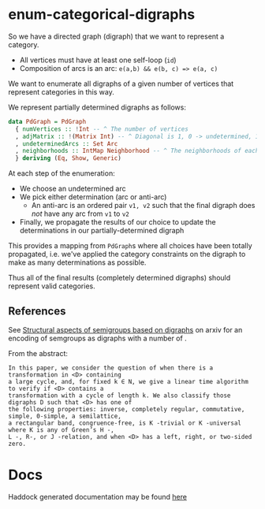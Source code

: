 # enum-categorical-digraphs

So we have a directed graph (digraph) that we want to represent a category.

- All vertices must have at least one self-loop (`id`)
- Composition of arcs is an arc: `e(a,b) && e(b, c) => e(a, c)`

We want to enumerate all digraphs of a given number of vertices that represent categories in this way.

We represent partially determined digraphs as follows:

```haskell
data PdGraph = PdGraph
  { numVertices :: !Int -- ^ The number of vertices
  , adjMatrix :: !(Matrix Int) -- ^ Diagonal is 1, 0 -> undetermined, 1 -> arc, 2 -> anti-arc
  , undeterminedArcs :: Set Arc
  , neighborhoods :: IntMap Neighborhood -- ^ The neighborhoods of each vertex
  } deriving (Eq, Show, Generic)
```

At each step of the enumeration:
- We choose an undetermined arc
- We pick either determination (arc or anti-arc)
  + An anti-arc is an ordered pair `v1, v2` such that the final digraph does
    _not_ have any arc from `v1` to `v2`
- Finally, we propagate the results of our choice to update the determinations
  in our partially-determined digraph

This provides a mapping from `PdGraph`s where all choices have been totally
propagated, i.e. we've applied the category constraints on the digraph to
make as many determinations as possible.

Thus all of the final results (completely determined digraphs)
should represent valid categories.


## References

See [Structural aspects of semigroups based on digraphs](https://arxiv.org/pdf/1704.00937.pdf)
on arxiv for an encoding of semgroups as digraphs with a number of .

From the abstract:

```
In this paper, we consider the question of when there is a transformation in <D> containing
a large cycle, and, for fixed k ∈ N, we give a linear time algorithm to verify if <D> contains a
transformation with a cycle of length k. We also classify those digraphs D such that <D> has one of
the following properties: inverse, completely regular, commutative, simple, 0-simple, a semilattice,
a rectangular band, congruence-free, is K -trivial or K -universal where K is any of Green’s H -,
L -, R-, or J -relation, and when <D> has a left, right, or two-sided zero.
```


# Docs

Haddock generated documentation may be found [here](https://michaeljklein.github.io/enum-categorical-digraphs/)

